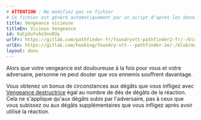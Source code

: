 ```yaml
---
# ATTENTION : Ne modifiez pas ce fichier
# Ce fichier est généré automatiquement par un script d'après les données du module Foundry VTT officiel et de sa traduction
title: Vengeance vicieuse
titleEn: Vicious Vengeance
id: KaCpXuYuho3nnDUy
urlFr: https://gitlab.com/pathfinder-fr/foundryvtt-pathfinder2-fr/-/blob/master/data/feats/KaCpXuYuho3nnDUy.htm
urlEn: https://gitlab.com/hooking/foundry-vtt---pathfinder-2e/-/blob/master/packs/data/feats.db/vicious-vengeance.json
layout: dons
---
```

Alors que votre vengeance est douloureuse à la fois pour vous et votre adversaire, personne ne peut douter que vos ennemis souffrent davantage.

Vous obtenez un bonus de circonstances aux dégâts que vous infligez avec [Vengeance destructrice](../actions/vengeance-destructrice.md) égal au nombre de dés de dégâts de la réaction. Cela ne s'applique qu'aux dégâts subis par l'adversaire, pas à ceux que vous subissez ou aux dégâts supplémentaires que vous infligez après avoir utilisé la réaction.
